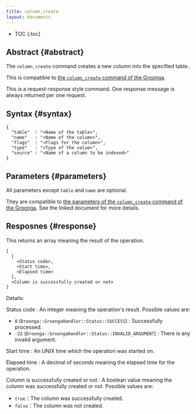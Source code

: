 ```yaml
---
title: column_create
layout: documents
---
```


* TOC
{:toc}

## Abstract {#abstract}

The `column_create` command creates a new column into the specified table..

This is compatible to [the `column_create` command of the Groonga](http://groonga.org/docs/reference/commands/column_create.html).

This is a request-response style command. One response message is always returned per one request.

## Syntax {#syntax}

    {
      "table"  : "<Name of the table>",
      "name"   : "<Name of the column>",
      "flags"  : "<Flags for the column>",
      "type"   : "<Type of the value>",
      "source" : "<Name of a column to be indexed>"
    }

## Parameters {#parameters}

All parameters except `table` and `name` are optional.

They are compatible to [the parameters of the `column_create` command of the Groonga](http://groonga.org/docs/reference/commands/column_create.html#parameters). See the linked document for more details.

## Resposnes {#response}

This returns an array meaning the result of the operation.

    [
      [
        <Status code>,
        <Start time>,
        <Elapsed time>
      ],
      <Column is successfully created or not>
    ]

Details:

Status code
: An integer meaning the operation's result. Possible values are:
  
   * `0` (`Droonga::GroongaHandler::Status::SUCCESS`) : Successfully processed.
   * `-22` (`Droonga::GroongaHandler::Status::INVALID_ARGUMENT`) : There is any invalid argument.

Start time
: An UNIX time which the operation was started on.

Elapsed time
: A decimal of seconds meaning the elapsed time for the operation.

Column is successfully created or not
: A boolean value meaning the column was successfully created or not. Possible values are:
  
   * `true`：The column was successfully created.
   * `false`：The column was not created.
